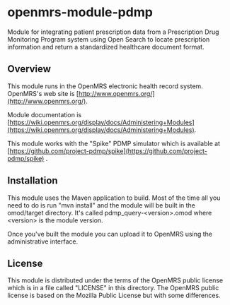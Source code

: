 openmrs-module-pdmp
===================

Module for integrating patient prescription data from a Prescription
Drug Monitoring Program system using Open Search to locate
prescription information and return a standardized healthcare document
format.

Overview
--------

This module runs in the OpenMRS electronic health record system.
OpenMRS's web site is [http://www.openmrs.org/](http://www.openmrs.org/).

Module documentation is
[https://wiki.openmrs.org/display/docs/Administering+Modules](https://wiki.openmrs.org/display/docs/Administering+Modules).

This module works with the "Spike" PDMP simulator which is available
at [https://github.com/project-pdmp/spike](https://github.com/project-pdmp/spike) .

Installation
------------

This module uses the Maven application to build.  Most of the time all
you need to do is run "mvn install" and the module will be built in
the omod/target directory.  It's called pdmp_query-&lt;version&gt;.omod
where &lt;version&gt; is the module version.

Once you've built the module you can upload it to OpenMRS using the
administrative interface.

License
-------

This module is distributed under the terms of the OpenMRS public
license which is in a file called "LICENSE" in this directory.  The
OpenMRS public license is based on the Mozilla Public License but with
some differences.
